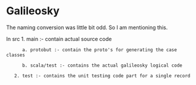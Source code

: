 # Galileosky

The naming conversion was little bit odd. So I am mentioning this.

In src 1. main :- contain actual source code

          a. protobut :- contain the proto's for generating the case classes
          
          b. scala/test :- contains the actual galileosky logical code
          
       2. test :- contains the unit testing code part for a single record
       
       
 
